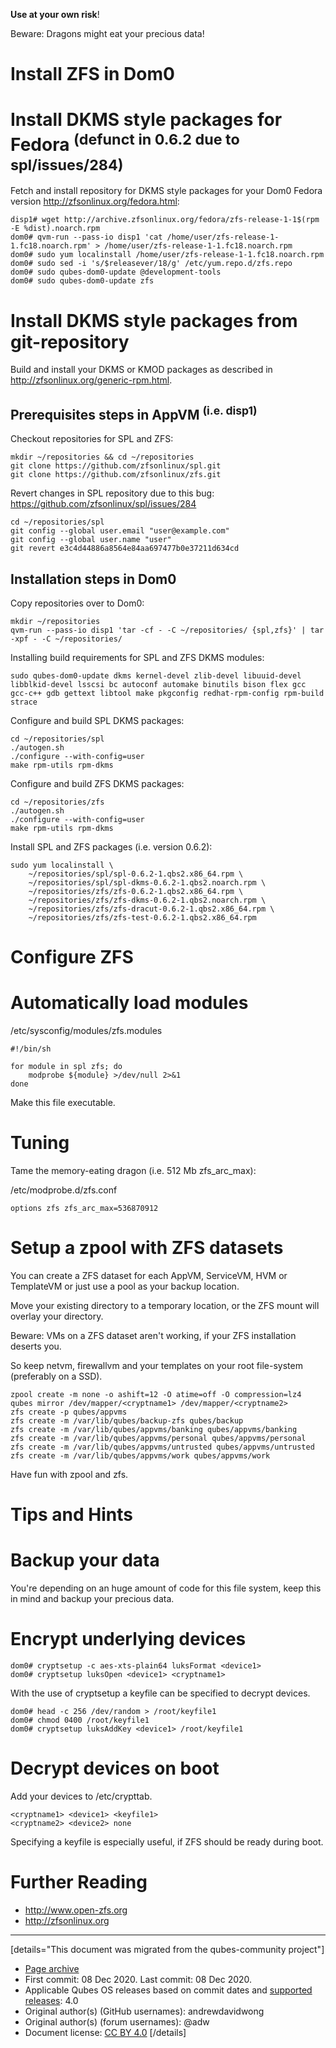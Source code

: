 **Use at your own risk**!

Beware: Dragons might eat your precious data!

# Install ZFS in Dom0

# Install DKMS style packages for Fedora <sup>(defunct in 0.6.2 due to spl/issues/284)</sup>

Fetch and install repository for DKMS style packages for your Dom0 Fedora version [<http://zfsonlinux.org/fedora.html>](http://zfsonlinux.org/fedora.html):

```
disp1# wget http://archive.zfsonlinux.org/fedora/zfs-release-1-1$(rpm -E %dist).noarch.rpm
dom0# qvm-run --pass-io disp1 'cat /home/user/zfs-release-1-1.fc18.noarch.rpm' > /home/user/zfs-release-1-1.fc18.noarch.rpm
dom0# sudo yum localinstall /home/user/zfs-release-1-1.fc18.noarch.rpm
dom0# sudo sed -i 's/$releasever/18/g' /etc/yum.repo.d/zfs.repo
dom0# sudo qubes-dom0-update @development-tools
dom0# sudo qubes-dom0-update zfs
```

# Install DKMS style packages from git-repository

Build and install your DKMS or KMOD packages as described in [<http://zfsonlinux.org/generic-rpm.html>](http://zfsonlinux.org/generic-rpm.html).

## Prerequisites steps in AppVM <sup>(i.e. disp1)</sup>

Checkout repositories for SPL and ZFS:

```
mkdir ~/repositories && cd ~/repositories
git clone https://github.com/zfsonlinux/spl.git
git clone https://github.com/zfsonlinux/zfs.git
```

Revert changes in SPL repository due to this bug: [<https://github.com/zfsonlinux/spl/issues/284>](https://github.com/zfsonlinux/spl/issues/284)

```
cd ~/repositories/spl
git config --global user.email "user@example.com"
git config --global user.name "user"
git revert e3c4d44886a8564e84aa697477b0e37211d634cd
```

## Installation steps in Dom0

Copy repositories over to Dom0:

```
mkdir ~/repositories
qvm-run --pass-io disp1 'tar -cf - -C ~/repositories/ {spl,zfs}' | tar -xpf - -C ~/repositories/
```

Installing build requirements for SPL and ZFS DKMS modules:

```
sudo qubes-dom0-update dkms kernel-devel zlib-devel libuuid-devel libblkid-devel lsscsi bc autoconf automake binutils bison flex gcc gcc-c++ gdb gettext libtool make pkgconfig redhat-rpm-config rpm-build strace 
```

Configure and build SPL DKMS packages:

```
cd ~/repositories/spl
./autogen.sh
./configure --with-config=user
make rpm-utils rpm-dkms
```

Configure and build ZFS DKMS packages:

```
cd ~/repositories/zfs
./autogen.sh
./configure --with-config=user
make rpm-utils rpm-dkms
```

Install SPL and ZFS packages (i.e. version 0.6.2):

```
sudo yum localinstall \
    ~/repositories/spl/spl-0.6.2-1.qbs2.x86_64.rpm \
    ~/repositories/spl/spl-dkms-0.6.2-1.qbs2.noarch.rpm \
    ~/repositories/zfs/zfs-0.6.2-1.qbs2.x86_64.rpm \
    ~/repositories/zfs/zfs-dkms-0.6.2-1.qbs2.noarch.rpm \
    ~/repositories/zfs/zfs-dracut-0.6.2-1.qbs2.x86_64.rpm \
    ~/repositories/zfs/zfs-test-0.6.2-1.qbs2.x86_64.rpm
```

# Configure ZFS

# Automatically load modules

/etc/sysconfig/modules/zfs.modules

```
#!/bin/sh

for module in spl zfs; do
    modprobe ${module} >/dev/null 2>&1
done
```

Make this file executable.

# Tuning

Tame the memory-eating dragon (i.e. 512 Mb zfs_arc_max):

/etc/modprobe.d/zfs.conf

```
options zfs zfs_arc_max=536870912
```

# Setup a zpool with ZFS datasets

You can create a ZFS dataset for each AppVM, ServiceVM, HVM or TemplateVM or just use a pool as your backup location.

Move your existing directory to a temporary location, or the ZFS mount will overlay your directory.

Beware: VMs on a ZFS dataset aren't working, if your ZFS installation deserts you.

So keep netvm, firewallvm and your templates on your root file-system (preferably on a SSD).

```
zpool create -m none -o ashift=12 -O atime=off -O compression=lz4 qubes mirror /dev/mapper/<cryptname1> /dev/mapper/<cryptname2>
zfs create -p qubes/appvms
zfs create -m /var/lib/qubes/backup-zfs qubes/backup
zfs create -m /var/lib/qubes/appvms/banking qubes/appvms/banking
zfs create -m /var/lib/qubes/appvms/personal qubes/appvms/personal
zfs create -m /var/lib/qubes/appvms/untrusted qubes/appvms/untrusted
zfs create -m /var/lib/qubes/appvms/work qubes/appvms/work
```

Have fun with zpool and zfs.

# Tips and Hints

# Backup your data

You're depending on an huge amount of code for this file system, keep this in mind and backup your precious data.

# Encrypt underlying devices

```
dom0# cryptsetup -c aes-xts-plain64 luksFormat <device1>
dom0# cryptsetup luksOpen <device1> <cryptname1>
```

With the use of cryptsetup a keyfile can be specified to decrypt devices.

```
dom0# head -c 256 /dev/random > /root/keyfile1
dom0# chmod 0400 /root/keyfile1
dom0# cryptsetup luksAddKey <device1> /root/keyfile1
```

# Decrypt devices on boot

Add your devices to /etc/crypttab.

```
<cryptname1> <device1> <keyfile1>
<cryptname2> <device2> none
```

Specifying a keyfile is especially useful, if ZFS should be ready during boot.

# Further Reading

- [<http://www.open-zfs.org>](http://www.open-zfs.org)
- [<http://zfsonlinux.org>](http://zfsonlinux.org)

------------------------------------------------------------------------

[details="This document was migrated from the qubes-community project"]
- [Page archive](https://github.com/Qubes-Community/Contents/blob/master/docs/configuration/zfs.md)
- First commit: 08 Dec 2020. Last commit: 08 Dec 2020.
- Applicable Qubes OS releases based on commit dates and [supported releases](https://www.qubes-os.org/doc/supported-releases/): 4.0
- Original author(s) (GitHub usernames): andrewdavidwong
- Original author(s) (forum usernames): @adw
- Document license: [CC BY 4.0](https://creativecommons.org/licenses/by/4.0/)
[/details]

<div data-theme-toc="true"> </div>
